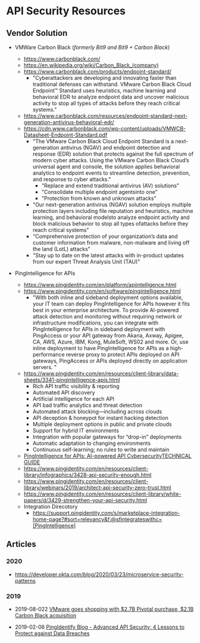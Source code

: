
# API Security Resources


## Vendor Solution
- VMWare Carbon Black (_formerly Bit9 and Bit9 + Carbon Black_)
  + https://www.carbonblack.com/
  + https://en.wikipedia.org/wiki/Carbon_Black_(company)
  + https://www.carbonblack.com/products/endpoint-standard/
    * "Cyberattackers are developing and innovating faster than traditional
      defenses can withstand. VMware Carbon Black Cloud Endpoint™ Standard uses
      heuristics, machine learning and behavioral EDR to analyze endpoint data
      and uncover malicious activity to stop all types of attacks before they
      reach critical systems."
  + https://www.carbonblack.com/resources/endpoint-standard-next-generation-antivirus-behavioral-edr/
  + https://cdn.www.carbonblack.com/wp-content/uploads/VMWCB-Datasheet-Endpoint-Standard.pdf
    * "The VMware Carbon Black Cloud Endpoint Standard is a next-generation antivirus (NGAV) and endpoint detection and response (EDR) solution that protects against the full spectrum of modern cyber attacks. Using the VMware Carbon Black Cloud’s universal agent and console, the solution applies behavioral analytics to endpoint events to streamline detection, prevention, and response to cyber attacks."
      * "Replace and extend traditional antivirus (AV) solutions"
      * "Consolidate multiple endpoint agentsinto one"
      * "Protection from known and unknown attacks"
    * "Our next-generation antivirus (NGAV) solution employs multiple protection layers including file reputation and heuristics, machine learning, and behavioral modelsto analyze endpoint activity and block malicious behavior to stop all types ofattacks before they reach critical systems"
    * "Comprehensive protection of your organization’s data and customer information from malware, non-malware and living off the land (LotL) attacks"
    * "Stay up to date on the latest attacks with in-product updates from our expert Threat Analysis Unit (TAU)"


- PingIntelligence for APIs
  + https://www.pingidentity.com/en/platform/apiintelligence.html
  + https://www.pingidentity.com/en/software/pingintelligence.html
    * "With both inline and sideband deployment options available, your IT team
      can deploy PingIntelligence for APIs however it fits best in your
      enterprise architecture. To provide AI-powered attack detection and
      monitoring without requiring network or infrastructure modifications, you
      can integrate with PingIntelligence for APIs in sideband deployment with
      PingAccess or your API gateway from Akana, Axway, Apigee, CA, AWS, Azure,
      IBM, Kong, MuleSoft, WS02 and more. Or, use inline deployment to have
      PingIntelligence for APIs as a high-performance reverse proxy to protect
      APIs deployed on API gateways, PingAccess or APIs deployed directly on
      application servers. "
  + https://www.pingidentity.com/en/resources/client-library/data-sheets/3341-pingintelligence-apis.html
    * Rich API traffic visibility & reporting
    * Automated API discovery
    * Artificial intelligence for each API
    * API bad traffic analytics and threat detection
    * Automated attack blocking—including across clouds
    * API deception & honeypot for instant hacking detection
    * Multiple deployment options in public and private clouds
    * Support for hybrid IT environments
    * Integration with popular gateways for “drop-in” deployments
    * Automatic adaptation to changing environments
    * Continuous self-learning; no rules to write and maintain
  + [PingIntelligence for APIs: AI-powered API CybersecurityTECHNICAL GUIDE](https://download.pingidentity.com/public/assets/guides/en/3438-pingIntelligence-apis.pdf)
  + https://www.pingidentity.com/en/resources/client-library/infographics/3428-api-security-enough.html
  + https://www.pingidentity.com/en/resources/client-library/webinars/2019/architect-api-security-zero-trust.html
  + https://www.pingidentity.com/en/resources/client-library/white-papers/d/3429-strengthen-your-api-security.html
  + Integration Direcotory
    * https://support.pingidentity.com/s/marketplace-integration-home-page?#sort=relevancy&f:@sfintegrateswithc=[PingIntelligence]





## Articles

### 2020
- https://developer.okta.com/blog/2020/03/23/microservice-security-patterns


### 2019 
- 2019-08-022 [VMware goes shopping with $2.7B Pivotal purchase, $2.1B Carbon Black acquisition](https://www.zdnet.com/article/vmware-goes-shopping-with-pivotal-carbon-black/)


- 2019-02-06
  [PingIdentify Blog - Advanced API Security: 4 Lessons to Protect against Data Breaches](https://www.pingidentity.com/en/company/blog/posts/2019/advanced-api-security-4-lessons-to-protect-against-data-breaches.html)


